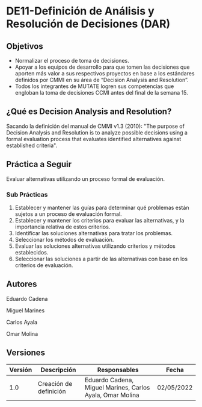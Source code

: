 # DE11-Definición de Análisis y Resolución de Decisiones (DAR)

## Objetivos

- Normalizar el proceso de toma de decisiones.
- Apoyar a los equipos de desarrollo para que tomen las decisiones que aporten más valor a sus respectivos proyectos en base a los estándares definidos por CMMI en su área de “Decision Analysis and Resolution”.
- Todos los integrantes de MUTATE logren sus competencias que engloban la toma de decisiones CCMI antes del final de la semana 15.



## ¿Qué es Decision Analysis and Resolution?​

Sacando la definición del manual de CMMI v1.3 (2010): "The purpose of Decision Analysis and Resolution is to analyze possible decisions using a formal evaluation process that evaluates identified alternatives against established criteria".

## Práctica a Seguir​

Evaluar alternativas utilizando un proceso formal de evaluación.

### Sub Prácticas
1. Establecer y mantener las guías para determinar qué problemas están sujetos a un proceso de evaluación formal.
2. Establecer y mantener los criterios para evaluar las alternativas, y la importancia relativa de estos criterios.
3. Identificar las soluciones alternativas para tratar los problemas.
4. Seleccionar los métodos de evaluación.
5. Evaluar las soluciones alternativas utilizando criterios y métodos establecidos.
6. Seleccionar las soluciones a partir de las alternativas con base en los criterios de evaluación.


## Autores

Eduardo Cadena 

Miguel Marines

Carlos Ayala

Omar Molina

## Versiones

| Versión | Descripción      | Responsables   | Fecha      |
| ------- | ---------------- | -------------- | ---------- |
| 1.0     | Creación de definición | Eduardo Cadena, Miguel Marines, Carlos Ayala, Omar Molina| 02/05/2022 |
